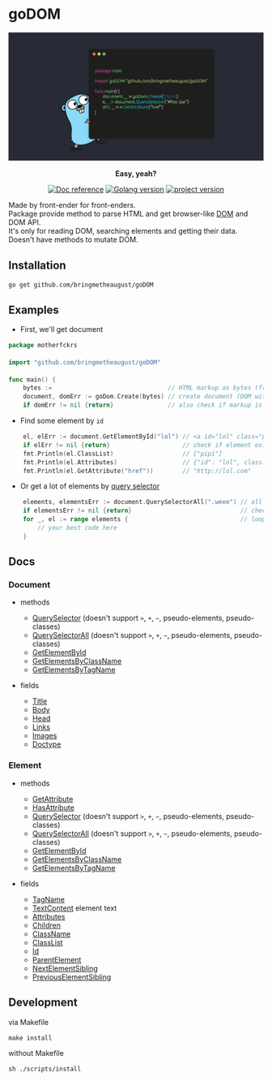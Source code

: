 # goDOM

<p align="center">
    <picture>
      <img alt="goDOM logo" src="./assets/repo_logo.png" style="max-width: 100%; max-height: 100%">
    </picture>
</p>
<p align="center"><b>Easy, yeah?</b></p>
<p align="center">
    <a href="https://pkg.go.dev/github.com/bringmetheaugust/goDOM"><img src="https://pkg.go.dev/badge/github.com/stretchr/testify" alt="Doc reference"></a>
    <a href="https://lh3.googleusercontent.com/proxy/w2a-pc4X9z2kuDWoXKnSF8pY6ngZvjVuZOAXMz3ZR8NwaUj9a-KsJnpcjtUSRO9QtFV6vMb3YoHWWv6k43Cb6bHOJEka19uE54GWtVx7Lru8gi10I_968eA2thkA0dL1O-zA8WT24cI"><img src="https://img.shields.io/badge/go%20version-1.21.5-61CFDD.svg?style=flat-square" alt="Golang version"></a>
    <a href="https://cs4.pikabu.ru/post_img/big/2014/12/15/4/1418619408_1209550583.jpg"><img src="https://img.shields.io/badge/version-0.1.9-blue" alt="project version"></a>
</p>

Made by front-ender for front-enders.   
Package provide method to parse HTML and get browser-like [DOM](https://developer.mozilla.org/en-US/docs/Web/API/Document_Object_Model/Introduction#what_is_the_dom) and DOM API.  
It's only for reading DOM, searching elements and getting their data.
Doesn't have methods to mutate DOM.

## Installation

    go get github.com/bringmetheaugust/goDOM

## Examples

 * First, we'll get document

```go
package motherfckrs

import "github.com/bringmetheaugust/goDOM"

func main() {
    bytes :=                                // HTML markup as bytes (from HTTP request, files, etc.)
    document, domErr := goDom.Create(bytes) // create document (DOM with DOM API, like in browser)
    if domErr != nil {return}               // also check if markup is valid
```
 * Find some element by `id`

```go
    el, elErr := document.GetElementById("lol") // <a id="lol" class="pipi" href="http://lol.com">
    if elErr != nil {return}                    // check if element exists
    fmt.Println(el.ClassList)                   // ["pipi"]
    fmt.Println(el.Attributes)                  // {"id": "lol", class: "pipi", "href": "http://lol.com"}
    fmt.Println(el.GetAttribute("href"))        // "http://lol.com"
```

 * Or get a lot of elements by [query selector](https://developer.mozilla.org/en-US/docs/Web/API/Document/querySelectorAll)

```go
    elements, elementsErr := document.QuerySelectorAll(".weee") // all elements in DOM which have class "weee"
    if elementsErr != nil {return}                              // check if elements are existed
    for _, el := range elements {                               // loop slice with existed elements
        // your best code here
    }
```

## Docs

### Document

 * methods

    * [QuerySelector](https://developer.mozilla.org/en-US/docs/Web/API/Document/querySelector) (doesn't support `>`, `+`, `~`, pseudo-elements, pseudo-classes)
    * [QuerySelectorAll](https://developer.mozilla.org/en-US/docs/Web/API/Document/querySelectorAll) (doesn't support `>`, `+`, `~`, pseudo-elements, pseudo-classes)
    * [GetElementById](https://developer.mozilla.org/en-US/docs/Web/API/Document/getElementById)
    * [GetElementsByClassName](https://developer.mozilla.org/en-US/docs/Web/API/Document/getElementsByClassName)
    * [GetElementsByTagName](https://developer.mozilla.org/en-US/docs/Web/API/Element/getElementsByTagName)

 * fields

    * [Title](https://developer.mozilla.org/en-US/docs/Web/API/Document/title)
	* [Body](https://developer.mozilla.org/en-US/docs/Web/API/Document/body)
	* [Head](https://developer.mozilla.org/en-US/docs/Web/API/Document/head)
	* [Links](https://developer.mozilla.org/en-US/docs/Web/API/Document/links)
	* [Images](https://developer.mozilla.org/en-US/docs/Web/API/Document/images)
	* [Doctype](https://developer.mozilla.org/en-US/docs/Web/API/Document/doctype)

### Element

 * methods

    * [GetAttribute](https://developer.mozilla.org/en-US/docs/Web/API/Element/getAttribute)
    * [HasAttribute](https://developer.mozilla.org/en-US/docs/Web/API/Element/hasAttribute)
    * [QuerySelector](https://developer.mozilla.org/en-US/docs/Web/API/Document/querySelector) (doesn't support `>`, `+`, `~`, pseudo-elements, pseudo-classes)
    * [QuerySelectorAll](https://developer.mozilla.org/en-US/docs/Web/API/Document/querySelectorAll) (doesn't support `>`, `+`, `~`, pseudo-elements, pseudo-classes)
    * [GetElementById](https://developer.mozilla.org/en-US/docs/Web/API/Document/getElementById)
    * [GetElementsByClassName](https://developer.mozilla.org/en-US/docs/Web/API/Document/getElementsByClassName)
    * [GetElementsByTagName](https://developer.mozilla.org/en-US/docs/Web/API/Element/getElementsByTagName)

 * fields

    * [TagName](https://developer.mozilla.org/en-US/docs/Web/API/Element/tagName)
    * [TextContent](https://developer.mozilla.org/en-US/docs/Web/API/Node/textContent) element text
    * [Attributes](https://developer.mozilla.org/en-US/docs/Web/API/Element/attributes)
    * [Children](https://developer.mozilla.org/en-US/docs/Web/API/Element/children)
    * [ClassName](https://developer.mozilla.org/en-US/docs/Web/API/Element/className)
    * [ClassList](https://developer.mozilla.org/en-US/docs/Web/API/Element/classList)
    * [Id](https://developer.mozilla.org/en-US/docs/Web/API/Element/id)
    * [ParentElement](https://developer.mozilla.org/en-US/docs/Web/API/Node/parentElement)
	* [NextElementSibling](https://developer.mozilla.org/en-US/docs/Web/API/Element/nextElementSibling)
	* [PreviousElementSibling](https://developer.mozilla.org/en-US/docs/Web/API/Element/previousElementSibling)

## Development

via Makefile

    make install

without Makefile

    sh ./scripts/install

